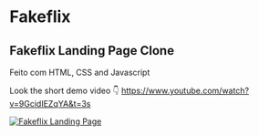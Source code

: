 # Fakeflix
## Fakeflix Landing Page Clone

Feito com HTML, CSS and Javascript

Look the short demo video 👇 https://www.youtube.com/watch?v=9GcidIEZqYA&t=3s

[![Fakeflix Landing Page](https://lh3.googleusercontent.com/pw/AMWts8CaFj_mn8XN4HfjvLLF1tK-LGzgPQg1i6r6ptPLSieYy15cSRgh05bK_yxSOjE5luXbLLtCk9hSgEK6jx0k1x73aRjJQkCwHP_IU0zO-ygUOUg67fdHkBISffgIgyr_mdiW2KvcSJ0rNkKi3xfTjc6U=w2218-h1400-no)](https://www.youtube.com/watch?v=9GcidIEZqYA&t=3s "Fakeflix Landing Page")
